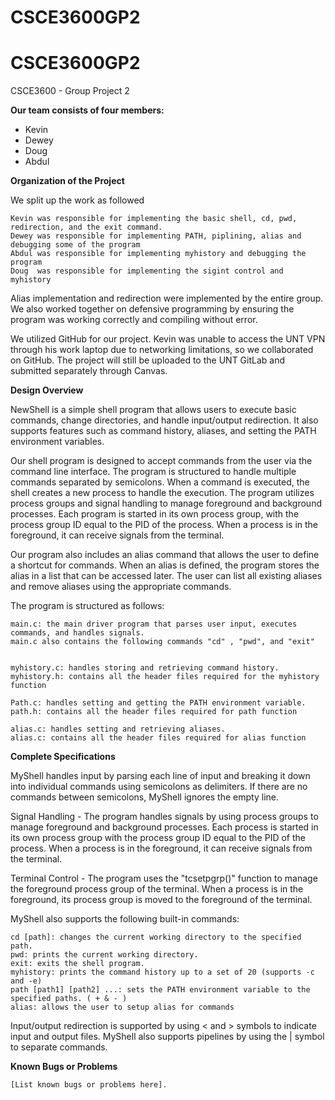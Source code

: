# CSCE3600GP2


# CSCE3600GP2

CSCE3600 - Group Project 2

**Our team consists of four members:**

 

 - Kevin   
 -  Dewey
 -  Doug    
 - Abdul

**Organization of the Project**

We split up the work as followed

    Kevin was responsible for implementing the basic shell, cd, pwd, redirection, and the exit command.
    Dewey was responsible for implementing PATH, piplining, alias and debugging some of the program
    Abdul was responsible for implementing myhistory and debugging the program
    Doug  was responsible for implementing the sigint control and myhistory
    
  Alias implementation and redirection were implemented by the entire group. We also worked together on defensive programming by ensuring the program was working correctly and compiling without error.

We utilized GitHub for our project. Kevin was unable to access the UNT VPN through his work laptop due to networking limitations, so we collaborated on GitHub. The project will still be uploaded to the UNT GitLab and submitted separately through Canvas.

**Design Overview**


NewShell is a simple shell program that allows users to execute basic commands, change directories, and handle input/output redirection. It also supports features such as command history, aliases, and setting the PATH environment variables.

Our shell program is designed to accept commands from the user via the command line interface. The program is structured to handle multiple commands separated by semicolons. When a command is executed, the shell creates a new process to handle the execution. The program utilizes process groups and signal handling to manage foreground and background processes. Each program is started in its own process group, with the process group ID equal to the PID of the process. When a process is in the foreground, it can receive signals from the terminal.

Our program also includes an alias command that allows the user to define a shortcut for commands. When an alias is defined, the program stores the alias in a list that can be accessed later. The user can list all existing aliases and remove aliases using the appropriate commands.


The program is structured as follows:

    main.c: the main driver program that parses user input, executes commands, and handles signals. 
    main.c also contains the following commands "cd" , "pwd", and "exit"
      
    
    myhistory.c: handles storing and retrieving command history.
    myhistory.h: contains all the header files required for the myhistory function
    
    Path.c: handles setting and getting the PATH environment variable.
    path.h: contains all the header files required for path function
    
    alias.c: handles setting and retrieving aliases.
    alias.c: contains all the header files required for alias function

**Complete Specifications**

MyShell handles input by parsing each line of input and breaking it down into individual commands using semicolons as delimiters. If there are no commands between semicolons, MyShell ignores the empty line.

Signal Handling - The program handles signals by using process groups to manage foreground and background processes. Each process is started in its own process group with the process group ID equal to the PID of the process. When a process is in the foreground, it can receive signals from the terminal.

Terminal Control - The program uses the "tcsetpgrp()" function to manage the foreground process group of the terminal. When a process is in the foreground, its process group is moved to the foreground of the terminal.



 MyShell also supports the following built-in commands:

    cd [path]: changes the current working directory to the specified path.
    pwd: prints the current working directory.
    exit: exits the shell program.
    myhistory: prints the command history up to a set of 20 (supports -c and -e)
    path [path1] [path2] ...: sets the PATH environment variable to the specified paths. ( + & - )
    alias: allows the user to setup alias for commands

Input/output redirection is supported by using < and > symbols to indicate input and output files.
 MyShell also supports pipelines by using the | symbol to separate commands.



**Known Bugs or Problems**

    [List known bugs or problems here].
